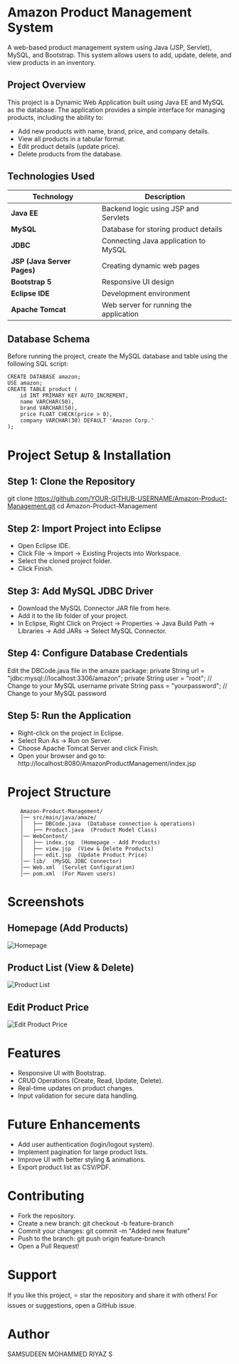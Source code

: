 # Amazon Product Management System
A web-based product management system using Java (JSP, Servlet), MySQL, and Bootstrap. This system allows users to add, update, delete, and view products in an inventory.

## Project Overview
This project is a Dynamic Web Application built using Java EE and MySQL as the database. The application provides a simple interface for managing products, including the ability to:
- Add new products with name, brand, price, and company details.
- View all products in a tabular format.
- Edit product details (update price).
- Delete products from the database.

## Technologies Used

| Technology  | Description |
|------------|------------|
| **Java EE** | Backend logic using JSP and Servlets |
| **MySQL** | Database for storing product details |
| **JDBC** | Connecting Java application to MySQL |
| **JSP (Java Server Pages)** | Creating dynamic web pages |
| **Bootstrap 5** | Responsive UI design |
| **Eclipse IDE** | Development environment |
| **Apache Tomcat** | Web server for running the application |

## Database Schema
Before running the project, create the MySQL database and table using the following SQL script:
    
    CREATE DATABASE amazon;
    USE amazon;
    CREATE TABLE product (
        id INT PRIMARY KEY AUTO_INCREMENT,
        name VARCHAR(50),
        brand VARCHAR(50),
        price FLOAT CHECK(price > 0),
        company VARCHAR(30) DEFAULT 'Amazon Corp.'
    );

# Project Setup & Installation
## Step 1: Clone the Repository
git clone https://github.com/YOUR-GITHUB-USERNAME/Amazon-Product-Management.git
cd Amazon-Product-Management
## Step 2: Import Project into Eclipse
- Open Eclipse IDE.
- Click File → Import → Existing Projects into Workspace.
- Select the cloned project folder.
- Click Finish.
## Step 3: Add MySQL JDBC Driver
- Download the MySQL Connector JAR file from here.
- Add it to the lib folder of your project.
- In Eclipse, Right Click on Project → Properties → Java Build Path → Libraries → Add JARs → Select MySQL Connector.
## Step 4: Configure Database Credentials
Edit the DBCode.java file in the amaze package:
    private String url = "jdbc:mysql://localhost:3306/amazon";
    private String user = "root";  // Change to your MySQL username
    private String pass = "yourpassword";  // Change to your MySQL password
## Step 5: Run the Application
- Right-click on the project in Eclipse.
- Select Run As → Run on Server.
- Choose Apache Tomcat Server and click Finish.
- Open your browser and go to:
        http://localhost:8080/AmazonProductManagement/index.jsp

# Project Structure

        Amazon-Product-Management/
        │── src/main/java/amaze/
        │   ├── DBCode.java  (Database connection & operations)
        │   ├── Product.java  (Product Model Class)
        │── WebContent/
        │   ├── index.jsp  (Homepage - Add Products)
        │   ├── view.jsp  (View & Delete Products)
        │   ├── edit.jsp  (Update Product Price)
        │── lib/  (MySQL JDBC Connector)
        │── Web.xml  (Servlet Configuration)
        │── pom.xml  (For Maven users)


#  Screenshots
## Homepage (Add Products)

![Homepage](https://github.com/user-attachments/assets/92515ee0-03d9-4f51-9bfb-3f51eabd09dd)


## Product List (View & Delete)

![Product List](https://github.com/user-attachments/assets/7d989560-35b6-4b36-bf79-4b98e0551cfe)


## Edit Product Price

![Edit Product Price](https://github.com/user-attachments/assets/40542595-580a-408e-9151-fb3626bfa0f2)


# Features
- Responsive UI with Bootstrap.
- CRUD Operations (Create, Read, Update, Delete).
- Real-time updates on product changes.
- Input validation for secure data handling.

# Future Enhancements
- Add user authentication (login/logout system).
- Implement pagination for large product lists.
- Improve UI with better styling & animations.
- Export product list as CSV/PDF.

#  Contributing
- Fork the repository.
- Create a new branch:
        git checkout -b feature-branch
- Commit your changes:
        git commit -m "Added new feature"
- Push to the branch:
        git push origin feature-branch
- Open a Pull Request!

#  Support
If you like this project, ⭐ star the repository and share it with others!
For issues or suggestions, open a GitHub issue.

# Author
SAMSUDEEN MOHAMMED RIYAZ S
